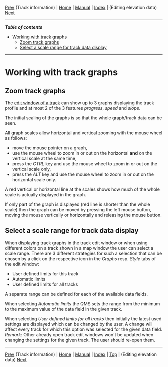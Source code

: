 [Prev](DocGisItemsTrkInfo) (Track information) | [Home](Home) | [Manual](DocMain) | [Index](AxAdvIndex) | (Editing elevation data) [Next](DocGisItemsTrkElevation)
- - -

***Table of contents***

* [Working with track graphs](#working-with-track-graphs)
    * [Zoom track graphs](#zoom-track-graphs)
    * [Select a scale range for track data display](#select-a-scale-range-for-track-data-display)

* * * * * * * * * *
 
# Working with track graphs

## Zoom track graphs


The [edit window of a track][TrkEdit] can show up to 3 graphs displaying the track profile and at most 2 of the 3 features _progress_,
_speed_ and _slope_.

The initial scaling of the graphs is so that the whole graph/track data can be seen.

All graph scales allow horizontal and vertical zooming with the mouse wheel as follows:

* move the mouse pointer on a graph,
* use the mouse wheel to zoom in or out on the horizontal __and__ on the vertical scale at the same time,
* press the _CTRL_ key and use the mouse wheel to zoom in or out on the vertical scale only,
* press the _ALT_ key and use the mouse wheel to zoom in or out on the horizontal scale only.


A red vertical or horizontal line at the scales shows how much of the whole scale is actually displayed in the graph.

If only part of the graph is displayed (red line is shorter than the whole scale) then the graph can be moved by
pressing the left mouse button, moving the mouse vertically or horizontally and releasing the mouse button.

## Select a scale range for track data display

When displaying track graphs in the track edit window or when using different colors on a track shown in a map window
the user can select a scale range. There are 3 different strategies for such a selection that can be chosen by a click on
the respective icon in the _Graphs_ resp. _Style_ tabs of the edit window:

* User defined limits for this track
* Automatic limits
* User defined limits for all tracks

A separate range can be defined for each of the available data fields.

When selecting _Automatic limits_ the QMS sets the range from the minimum to the maximum value of the data field in
the given track.

When selecting _User defined limits for all tracks_ then initially the latest used settings are displayed which can
be changed by the user. A change will affect every track for which this option was selected for the given data field.
_Remark:_ Other already open track edit windows won't be updated when changing the settings for the given track.
The user should re-open them.

[TrkEdit]: DocGisItemsTrk#user-content-view--edit-details "Track edit window"


- - -
[Prev](DocGisItemsTrkInfo) (Track information) | [Home](Home) | [Manual](DocMain) | [Index](AxAdvIndex) | [Top](#) | (Editing elevation data) [Next](DocGisItemsTrkElevation)
